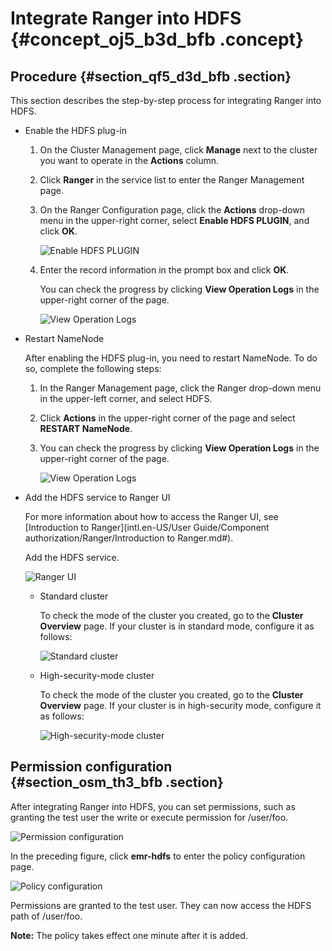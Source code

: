 # Integrate Ranger into HDFS {#concept_oj5_b3d_bfb .concept}

## Procedure {#section_qf5_d3d_bfb .section}

This section describes the step-by-step process for integrating Ranger into HDFS.

-   Enable the HDFS plug-in
    1.  On the Cluster Management page, click **Manage** next to the cluster you want to operate in the **Actions** column.
    2.  Click **Ranger** in the service list to enter the Ranger Management page.
    3.  On the Ranger Configuration page, click the **Actions** drop-down menu in the upper-right corner, select **Enable HDFS PLUGIN**, and click **OK**.

        ![Enable HDFS PLUGIN](http://static-aliyun-doc.oss-cn-hangzhou.aliyuncs.com/assets/img/17949/155081726011456_en-US.png)

    4.  Enter the record information in the prompt box and click **OK**.

        You can check the progress by clicking **View Operation Logs** in the upper-right corner of the page.

        ![View Operation Logs](http://static-aliyun-doc.oss-cn-hangzhou.aliyuncs.com/assets/img/17949/155081726011459_en-US.png)

-   Restart NameNode

    After enabling the HDFS plug-in, you need to restart NameNode. To do so, complete the following steps:

    1.  In the Ranger Management page, click the Ranger drop-down menu in the upper-left corner, and select HDFS.
    2.  Click **Actions** in the upper-right corner of the page and select **RESTART NameNode**.
    3.  You can check the progress by clicking **View Operation Logs** in the upper-right corner of the page.

        ![View Operation Logs ](http://static-aliyun-doc.oss-cn-hangzhou.aliyuncs.com/assets/img/17949/155081726011463_en-US.png)

-   Add the HDFS service to Ranger UI

    For more information about how to access the Ranger UI, see [Introduction to Ranger](intl.en-US/User Guide/Component authorization/Ranger/Introduction to Ranger.md#).

    Add the HDFS service.

    ![Ranger UI](http://static-aliyun-doc.oss-cn-hangzhou.aliyuncs.com/assets/img/17949/155081726011479_en-US.png)

    -   Standard cluster

        To check the mode of the cluster you created, go to the **Cluster Overview** page. If your cluster is in standard mode, configure it as follows:

        ![Standard cluster](http://static-aliyun-doc.oss-cn-hangzhou.aliyuncs.com/assets/img/17949/155081726011480_en-US.png)

    -   High-security-mode cluster

        To check the mode of the cluster you created, go to the **Cluster Overview** page. If your cluster is in high-security mode, configure it as follows:

        ![High-security-mode cluster](http://static-aliyun-doc.oss-cn-hangzhou.aliyuncs.com/assets/img/17949/155081726011481_en-US.png)


## Permission configuration {#section_osm_th3_bfb .section}

After integrating Ranger into HDFS, you can set permissions, such as granting the test user the write or execute permission for /user/foo.

![Permission configuration](http://static-aliyun-doc.oss-cn-hangzhou.aliyuncs.com/assets/img/17949/155081726011482_en-US.png)

In the preceding figure, click **emr-hdfs** to enter the policy configuration page.

![Policy configuration](http://static-aliyun-doc.oss-cn-hangzhou.aliyuncs.com/assets/img/17949/155081726011483_en-US.png)

Permissions are granted to the test user. They can now access the HDFS path of /user/foo.

**Note:** The policy takes effect one minute after it is added.

